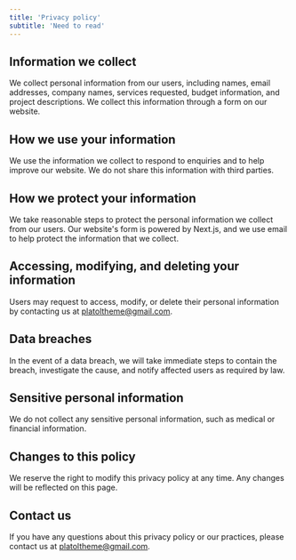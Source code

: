 ```yaml
---
title: 'Privacy policy'
subtitle: 'Need to read'
---
```


## Information we collect

We collect personal information from our users, including names, email addresses, company names, services requested, budget information, and project descriptions. We collect this information through a form on our website.

## How we use your information

We use the information we collect to respond to enquiries and to help improve our website. We do not share this information with third parties.

## How we protect your information

We take reasonable steps to protect the personal information we collect from our users. Our website's form is powered by Next.js, and we use email to help protect the information that we collect.

## Accessing, modifying, and deleting your information

Users may request to access, modify, or delete their personal information by contacting us at platoltheme@gmail.com.

## Data breaches

In the event of a data breach, we will take immediate steps to contain the breach, investigate the cause, and notify affected users as required by law.

## Sensitive personal information

We do not collect any sensitive personal information, such as medical or financial information.

## Changes to this policy

We reserve the right to modify this privacy policy at any time. Any changes will be reflected on this page.

## Contact us

If you have any questions about this privacy policy or our practices, please contact us at platoltheme@gmail.com.

